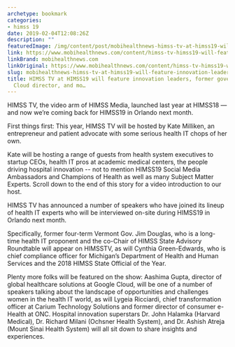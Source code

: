 ```yaml
---
archetype: bookmark
categories:
- himss 19
date: 2019-02-04T12:08:26Z
description: ""
featuredImage: /img/content/post/mobihealthnews-himss-tv-at-himss19-will-feature-innovation-leaders-former-governor-google-cloud-director-and-mo.JPG
link: https://www.mobihealthnews.com/content/himss-tv-himss19-will-feature-innovation-leaders-former-us-cto-livongo-ceo-and-more
linkBrand: mobihealthnews.com
linkOriginal: https://www.mobihealthnews.com/content/himss-tv-himss19-will-feature-innovation-leaders-former-governor-google-cloud-director-and
slug: mobihealthnews-himss-tv-at-himss19-will-feature-innovation-leaders-former-governor-google-cloud-director-and-mo
title: HIMSS TV at HIMSS19 will feature innovation leaders, former governor, Google
  Cloud director, and mo…
---
```

HIMSS TV, the video arm of HIMSS Media, launched last year at HIMSS18 — and now we’re coming back for HIMSS19 in Orlando next month.

First things first: This year, HIMSS TV will be hosted by Kate Milliken, an entrepreneur and patient advocate with some serious health IT chops of her own.

Kate will be hosting a range of guests from health system executives to startup CEOs, health IT pros at academic medical centers, the people driving hospital innovation -- not to mention HIMSS19 Social Media Ambassadors and Champions of Health as well as many Subject Matter Experts. Scroll down to the end of this story for a video introduction to our host.

HIMSS TV has announced a number of speakers who have joined its lineup of health IT experts who will be interviewed on-site during HIMSS19 in Orlando next month.

Specifically, former four-term Vermont Gov. Jim Douglas, who is a long-time health IT proponent and the co-Chair of HIMSS State Advisory Roundtable will appear on HIMSSTV, as will Cynthia Green-Edwards, who is chief compliance officer for Michigan’s Department of Health and Human Services and the 2018 HIMSS State Official of the Year.

Plenty more folks will be featured on the show: Aashima Gupta, director of global healthcare solutions at Google Cloud, will be one of a number of speakers talking about the landscape of opportunities and challenges women in the health IT world, as will Lygeia Ricciardi, chief transformation officer at Carium Technology Solutions and former director of consumer e-Health at ONC. Hospital innovation superstars Dr. John Halamka (Harvard Medical), Dr. Richard Milani (Ochsner Health System), and Dr. Ashish Atreja (Mount Sinai Health System) will all sit down to share insights and experiences.

